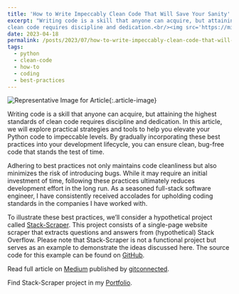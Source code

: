 ```yaml
---
title: 'How to Write Impeccably Clean Code That Will Save Your Sanity'
excerpt: "Writing code is a skill that anyone can acquire, but attaining the highest standards of
clean code requires discipline and dedication.<br/><img src='https://miro.medium.com/v2/resize:fit:1400/format:webp/1*XBs4t5caEj-HBzqfga7P4A.png' width='50%'>"
date: 2023-04-18
permalink: /posts/2023/07/how-to-write-impeccably-clean-code-that-will-save-your-sanity/
tags:
  - python
  - clean-code
  - how-to
  - coding
  - best-practices
---
```


![Representative Image for
Article](https://miro.medium.com/v2/resize:fit:1400/format:webp/1*XBs4t5caEj-HBzqfga7P4A.png){:.article-image}

Writing code is a skill that anyone can acquire, but attaining the highest standards of
clean code requires discipline and dedication. In this article, we will explore
practical strategies and tools to help you elevate your Python code to impeccable
levels. By gradually incorporating these best practices into your development lifecycle,
you can ensure clean, bug-free code that stands the test of time.

Adhering to best practices not only maintains code cleanliness but also minimizes the
risk of introducing bugs. While it may require an initial investment of time, following
these practices ultimately reduces development effort in the long run. As a seasoned
full-stack software engineer, I have consistently received accolades for upholding
coding standards in the companies I have worked with.

To illustrate these best practices, we’ll consider a hypothetical project called
[Stack-Scraper](https://github.com/ashu-tosh-kumar/stack-scraper). This project consists
of a single-page website scraper that extracts questions and answers from (hypothetical)
Stack Overflow. Please note that Stack-Scraper is not a functional project but serves as
an example to demonstrate the ideas discussed here. The source code for this example can
be found on [GitHub](https://github.com/ashu-tosh-kumar/stack-scraper).

Read full article on
[Medium](https://medium.com/gitconnected/how-to-write-impeccably-clean-code-that-will-save-your-sanity-7d0ea59d285c)
published by [gitconnected](https://levelup.gitconnected.com/).

Find Stack-Scraper project in my
[Portfolio](https://ashu-tosh-kumar.github.io/portfolio/portfolio-99997-stack-scraper/).
